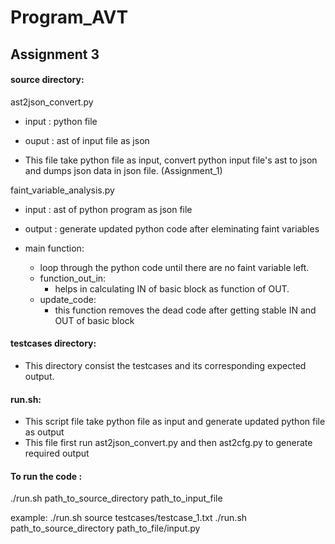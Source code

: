 # Program_AVT
## Assignment 3
#### source directory:

ast2json_convert.py
  - input : python file
  - ouput : ast of input file as json
  
  - This file take python file as input, convert python input file's ast to json
    and dumps json data in json file. (Assignment_1)

faint_variable_analysis.py

  - input : ast of python program as json file
  - output : generate updated python code after eleminating faint variables
 
  - main function:
    - loop through the python code until there are no faint variable left.
    - function_out_in:
      - helps in calculating IN of basic block as function of OUT.
    - update_code:
      - this function removes the dead code after getting 
        stable IN and OUT of basic block 
    
#### testcases directory:

  - This directory consist the testcases and its corresponding expected output.

#### run.sh:
  - This script file take python file as input and generate 
    updated python file as output
  - This file first run ast2json_convert.py and then ast2cfg.py to 
    generate required output
     
#### To run the code :

./run.sh path_to_source_directory path_to_input_file

example:
./run.sh source testcases/testcase_1.txt
./run.sh path_to_source_directory path_to_file/input.py
